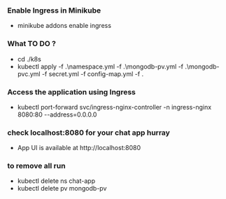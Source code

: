 ### Enable Ingress in Minikube
- minikube addons enable ingress

###  What TO DO ?
- cd ./k8s 
- kubectl apply -f .\namespace.yml -f .\mongodb-pv.yml -f .\mongodb-pvc.yml -f secret.yml -f config-map.yml -f .

### Access the application using Ingress
- kubectl port-forward svc/ingress-nginx-controller -n ingress-nginx 8080:80 --address=0.0.0.0

### check localhost:8080 for your chat app hurray
- App UI is available at http://localhost:8080



### to remove all run 
- kubectl delete ns chat-app
- kubectl delete pv mongodb-pv